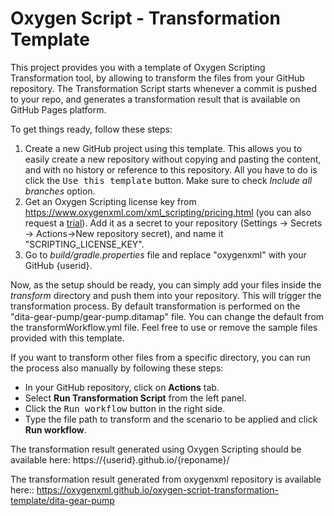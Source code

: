 # Oxygen Script - Transformation Template
This project provides you with a template of Oxygen Scripting Transformation tool, 
by allowing to transform the files from your GitHub repository. The Transformation
Script starts whenever a commit is pushed to your repo, and generates a transformation
result that is available on GitHub Pages platform.

To get things ready, follow these steps:
1. Create a new GitHub project using this template. This allows you to easily create a new repository without copying and pasting the content, and with no history or reference to this repository.
   All you have to do is click the <kbd>Use this template</kbd> button. Make sure to check <i>Include all branches</i> option.
2. Get an Oxygen Scripting license key from https://www.oxygenxml.com/xml_scripting/pricing.html (you can also request a [trial](https://www.oxygenxml.com/xml_scripting/register.html)). Add it as a secret to your repository (Settings -> Secrets -> Actions->New repository secret), and name it "SCRIPTING_LICENSE_KEY". 
3. Go to <i>build/gradle.properties</i> file and replace "oxygenxml" with your GitHub {userid}.

Now, as the setup should be ready, you can simply add your files inside the <i>transform</i> directory and push them into your repository.
This will trigger the transformation process. By default transformation is performed on the  "dita-gear-pump/gear-pump.ditamap" file. You can change the default from the transformWorkflow.yml  file. Feel free to use or remove the sample files provided with this template.

If you want to transform other files from a specific directory, you can run the process also manually by following these steps:
- In your GitHub repository, click on <b>Actions</b> tab.
- Select <b>Run Transformation Script</b> from the left panel.
- Click the <kbd>Run workflow</kbd> button in the right side.
- Type the file path to transform and the scenario to be applied and click <b>Run workflow</b>.

The transformation result generated using Oxygen Scripting should be available here:
https://{userid}.github.io/{reponame}/

The transformation result generated from oxygenxml repository is available here::
https://oxygenxml.github.io/oxygen-script-transformation-template/dita-gear-pump
